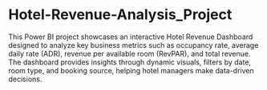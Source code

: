 # Hotel-Revenue-Analysis_Project
This Power BI project showcases an interactive Hotel Revenue Dashboard designed to analyze key business metrics such as occupancy rate, average daily rate (ADR), revenue per available room (RevPAR), and total revenue. The dashboard provides insights through dynamic visuals, filters by date, room type, and booking source, helping hotel managers make data-driven decisions.

